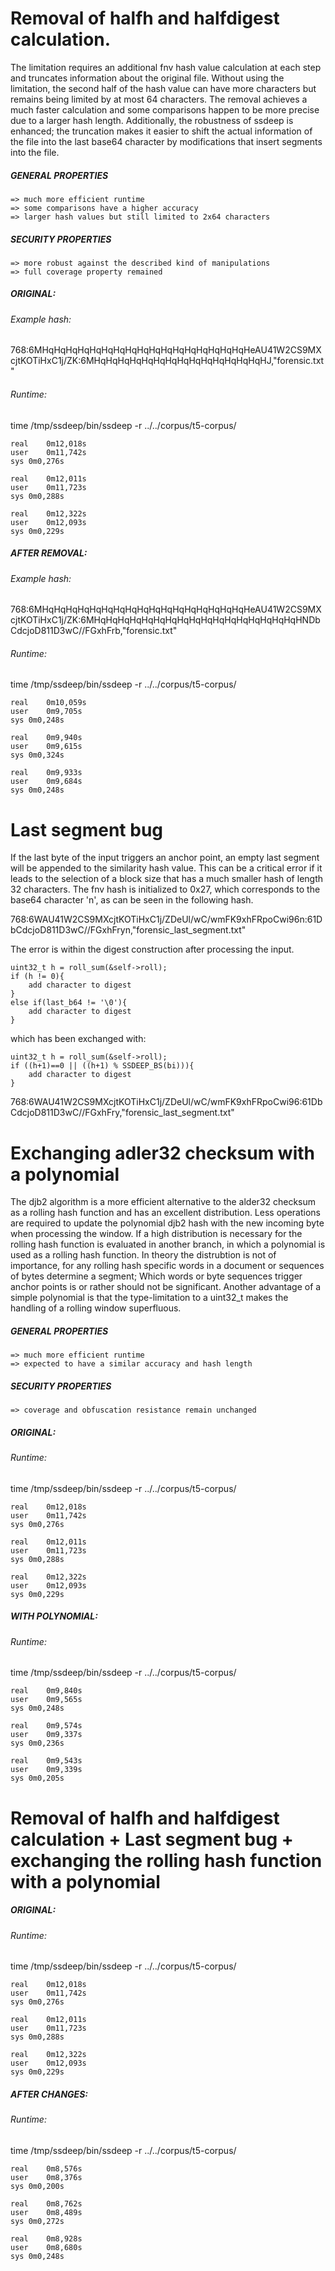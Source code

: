 # Removal of halfh and halfdigest calculation.
The limitation requires an additional fnv hash value calculation at each step and truncates information about the original file. Without using the limitation, the second half of the hash value can have more characters but remains being limited by at most 64 characters. The removal achieves a much faster calculation and some comparisons happen to be more precise due to a larger hash length. Additionally, the robustness of ssdeep is enhanced; the truncation makes it easier to shift the actual information of the file into the last base64 character by modifications that insert segments into the file. 

##### GENERAL PROPERTIES
	=> much more efficient runtime
	=> some comparisons have a higher accuracy
	=> larger hash values but still limited to 2x64 characters
	
##### SECURITY PROPERTIES
	=> more robust against the described kind of manipulations
	=> full coverage property remained


##### ORIGINAL:
###### Example hash:
768:6MHqHqHqHqHqHqHqHqHqHqHqHqHqHqHqHqHqHeAU41W2CS9MXcjtKOTiHxC1j/ZK:6MHqHqHqHqHqHqHqHqHqHqHqHqHqHqHJ,"forensic.txt"

###### Runtime:
time /tmp/ssdeep/bin/ssdeep -r ../../corpus/t5-corpus/

	real	0m12,018s
	user	0m11,742s
	sys	0m0,276s

	real	0m12,011s
	user	0m11,723s
	sys	0m0,288s

	real	0m12,322s
	user	0m12,093s
	sys	0m0,229s


##### AFTER REMOVAL:
###### Example hash: 
768:6MHqHqHqHqHqHqHqHqHqHqHqHqHqHqHqHqHqHeAU41W2CS9MXcjtKOTiHxC1j/ZK:6MHqHqHqHqHqHqHqHqHqHqHqHqHqHqHqHqHqHNDbCdcjoD811D3wC//FGxhFrb,"forensic.txt"
 
###### Runtime:
time /tmp/ssdeep/bin/ssdeep -r ../../corpus/t5-corpus/

	real	0m10,059s
	user	0m9,705s
	sys	0m0,248s

	real	0m9,940s
	user	0m9,615s
	sys	0m0,324s

	real	0m9,933s
	user	0m9,684s
	sys	0m0,248s


# Last segment bug

If the last byte of the input triggers an anchor point, an empty last segment will be appended to the similarity hash value. This can be a critical error if it leads to the selection of a block size that has a much smaller hash of length 32 characters. The fnv hash is initialized to 0x27, which corresponds to the base64 character 'n', as can be seen in the following hash. 

768:6WAU41W2CS9MXcjtKOTiHxC1j/ZDeUl/wC/wmFK9xhFRpoCwi96n:61DbCdcjoD811D3wC//FGxhFryn,"forensic_last_segment.txt"

The error is within the digest construction after processing the input. 

``` 
uint32_t h = roll_sum(&self->roll);
if (h != 0){
    add character to digest
}
else if(last_b64 != '\0'){
    add character to digest
}
``` 

which has been exchanged with:

```
uint32_t h = roll_sum(&self->roll);
if ((h+1)==0 || ((h+1) % SSDEEP_BS(bi))){
    add character to digest
}
``` 
768:6WAU41W2CS9MXcjtKOTiHxC1j/ZDeUl/wC/wmFK9xhFRpoCwi96:61DbCdcjoD811D3wC//FGxhFry,"forensic_last_segment.txt"


# Exchanging adler32 checksum with a polynomial
The djb2 algorithm is a more efficient alternative to the alder32 checksum as a rolling hash function and has an excellent distribution. Less operations are required to update the polynomial djb2 hash with the new incoming byte when processing the window. If a high distribution is necessary for the rolling hash function is evaluated in another branch, in which a polynomial is used as a rolling hash function. In theory the distrubtion is not of importance, for any rolling hash specific words in a document or sequences of bytes determine a segment; Which words or byte sequences trigger anchor points is or rather should not be significant. Another advantage of a simple polynomial is that the type-limitation to a uint32_t makes the handling of a rolling window superfluous.

##### GENERAL PROPERTIES
    => much more efficient runtime
    => expected to have a similar accuracy and hash length

##### SECURITY PROPERTIES
    => coverage and obfuscation resistance remain unchanged

##### ORIGINAL:
###### Runtime:
time /tmp/ssdeep/bin/ssdeep -r ../../corpus/t5-corpus/

	real	0m12,018s
	user	0m11,742s
	sys	0m0,276s

	real	0m12,011s
	user	0m11,723s
	sys	0m0,288s

	real	0m12,322s
	user	0m12,093s
	sys	0m0,229s


##### WITH POLYNOMIAL:
###### Runtime:
time /tmp/ssdeep/bin/ssdeep -r ../../corpus/t5-corpus/

	real	0m9,840s
	user	0m9,565s
	sys	0m0,248s

	real	0m9,574s
	user	0m9,337s
	sys	0m0,236s

	real	0m9,543s
	user	0m9,339s
	sys	0m0,205s


# Removal of halfh and halfdigest calculation + Last segment bug + exchanging the rolling hash function with a polynomial

##### ORIGINAL:
###### Runtime:
time /tmp/ssdeep/bin/ssdeep -r ../../corpus/t5-corpus/

	real	0m12,018s
	user	0m11,742s
	sys	0m0,276s

	real	0m12,011s
	user	0m11,723s
	sys	0m0,288s

	real	0m12,322s
	user	0m12,093s
	sys	0m0,229s


##### AFTER CHANGES:
###### Runtime:
time /tmp/ssdeep/bin/ssdeep -r ../../corpus/t5-corpus/

	real	0m8,576s
	user	0m8,376s
	sys	0m0,200s

	real	0m8,762s
	user	0m8,489s
	sys	0m0,272s

	real	0m8,928s
	user	0m8,680s
	sys	0m0,248s



